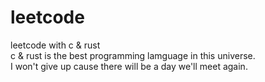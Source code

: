 # leetcode
leetcode with c & rust  
c & rust is the best programming lamguage in this universe.  
I won't give up cause there will be a day we'll meet again.
